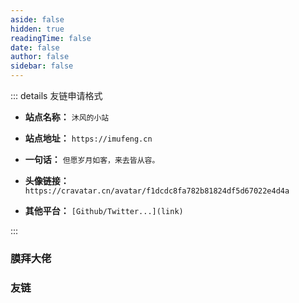 ```yaml
---
aside: false
hidden: true
readingTime: false
date: false
author: false
sidebar: false
---
```


::: details 友链申请格式


- **站点名称：** `沐风的小站`

- **站点地址：** `https://imufeng.cn`

- **一句话：** `但愿岁月如客，来去皆从容。`

- **头像链接：** `https://cravatar.cn/avatar/f1dcdc8fa782b81824df5d67022e4d4a`

- **其他平台：** `[Github/Twitter...](link)`


:::
<script setup>
	import { VPTeamMembers } from 'vitepress/theme';
  const webSiteSvg = '<svg t="1696924383734" class="icon" viewBox="0 0 1024 1024" version="1.1" xmlns="http://www.w3.org/2000/svg" p-id="1978" xmlns:xlink="http://www.w3.org/1999/xlink" width="200" height="200"><path d="M736 864H288c-17.6 0-32 14.4-32 32s14.4 32 32 32h448c17.6 0 32-14.4 32-32s-14.4-32-32-32zM832 96H192c-70.4 0-128 57.6-128 128v416c0 70.4 57.6 128 128 128h640c70.4 0 128-57.6 128-128V224c0-70.4-57.6-128-128-128zM576 544c0 17.6-14.4 32-32 32H288c-17.6 0-32-14.4-32-32s14.4-32 32-32h256c17.6 0 32 14.4 32 32z m192-224c0 17.6-14.4 32-32 32H288c-17.6 0-32-14.4-32-32s14.4-32 32-32h448c17.6 0 32 14.4 32 32z" p-id="1979"></path></svg>'; 
	const authoritys = [
      {
        avatar: 'https://cdn.imufeng.cn/imufeng/7459409-1f4ded40bd47b544.webp',
        name: 'Evan You',
        title: 'Creator',
        links: [
          { icon: {svg: webSiteSvg}, link: 'https://evanyou.me/' },
          { icon: 'github', link: 'https://github.com/yyx990803' },
          { icon: 'twitter', link: 'https://twitter.com/youyuxi' }
        ]
      },
      {
        avatar: 'https://cdn.imufeng.cn/imufeng/ruanyifeng.jpg',
        name: '阮一峰',
        title: '一个从未谋面的引路人',
        links: [
          { icon: {svg: webSiteSvg}, link: 'https://www.ruanyifeng.com/' },
          { icon: 'github', link: 'https://github.com/ruanyf' },
          { icon: 'twitter', link: 'https://twitter.com/ruanyf' }
        ]
      },
    ];
const friends = [
      {
        avatar: 'https://cdn.imufeng.cn/mblog/202310101659259.png',
        name: 'Manggo\'s Zone',
        title: '前端交流技术分享',
        links: [
          { icon: {svg: webSiteSvg}, link: 'https://www.manggo.cn/' },
        ]
      },
      {
        avatar: 'https://sugarat.top/logo.png',
        name: '粥里有勺糖',
        title: '你的指尖,拥有改变世界的力量',
        links: [
          { icon: {svg: webSiteSvg}, link: 'https://sugarat.top/' },
          { icon: 'github' , link: 'https://github.com/ATQQ' },
          { icon: 'twitter' , link: 'https://twitter.com/Mr_XiaoZou' },
        ]
      },
      {
        avatar: 'https://img2.moeblog.vip/images/ev3v.png',
        name: '白の后花园',
        title: '一片互联网自留地',
        links: [
          { icon: {svg: webSiteSvg}, link: 'https://justmyblog.net/' },
          { icon: 'twitter', link: 'https://twitter.com/verymoes' },
          { icon: 'github', link: 'https://github.com/verymoe' }
        ]
      },
      {
        avatar: 'https://static.lty.fun/weblogo/my.jpg',
        name: 'Luminous’ Home',
        title: '记录生活中的点滴',
        links: [
          { icon: {svg: webSiteSvg}, link: 'https://luotianyi.vc/' },
        ]
      },
      {
        avatar: 'https://www.aicsuk.net/imgs/avatar1.jpg',
        name: 'Aicsukの世界',
        title: '一个小小的博客',
        links: [
          { icon: {svg: webSiteSvg}, link: 'https://www.aicsuk.net' },
          { icon: "github", link: 'https://github.com/aicsuk' },
        ]
      },
      {
        avatar: 'https://img.puresys.net/wp-content/uploads/2021/05/cropped-1621683691-20210522193059-192x192.jpg',
        name: 'Puresys',
        title: ' 纯净系统-软件下载',
        links: [
          { icon: {svg: webSiteSvg}, link: 'https://www.puresys.net' },
        ]
      }
]
</script>

### 膜拜大佬

<VPTeamMembers size="medium" :members="authoritys" />

### 友链

<VPTeamMembers size="small" :members="friends" />